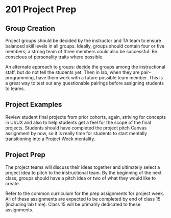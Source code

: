 # 201 Project Prep

## Group Creation

Project groups should be decided by the instructor and TA team to ensure balanced skill levels in all groups. Ideally, groups should contain four or five members; a strong team of three members could also be successful. Be conscious of personality traits where possible.

An alternate approach to groups: decide the groups among the instructional staff, but do not tell the students yet. Then in lab, when they are pair-programming, have them work with a future possible team member. This is a great way to test out any questionable pairings before assigning students to teams.

## Project Examples

Review student final projects from prior cohorts, again, striving for concepts in UI/UX and also to help students get a feel for the scope of the final projects. Students should have completed the project pitch Canvas assignment by now, so it is really time for students to start mentally transitioning into a Project Week mentality.

## Project Prep

The project teams will discuss their ideas together and ultimately select a project idea to pitch to the instructional team. By the beginning of the next class, groups should have a pitch idea or two of what they would like to create.

Refer to the common curriculum for the prep assignments for project week. All of these assignments are expected to be completed by end of class 15 (including lab time). Class 15 will be primarily dedicated to these assignments.
